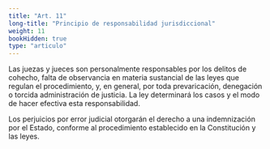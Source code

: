 ```yaml
---
title: "Art. 11"
long-title: "Principio de responsabilidad jurisdiccional"
weight: 11
bookHidden: true
type: "articulo"
---
```

Las juezas y jueces son personalmente responsables por los delitos de cohecho, falta de observancia en materia sustancial de las leyes que regulan el procedimiento, y, en general, por toda prevaricación, denegación o torcida administración de justicia. La ley determinará los casos y el modo de hacer efectiva esta responsabilidad.

Los perjuicios por error judicial otorgarán el derecho a una indemnización por el Estado, conforme al procedimiento establecido en la Constitución y las leyes.
